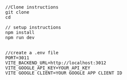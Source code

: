 <pre>
//Clone instructions 
git clone <repository-url>
cd <project-name>

// setup instructions
npm install
npm run dev


//create a .env file
PORT=3011
VITE_BACKEND_URL=http://localhost:3012
VITE_GOOGLE_API_KEY=YOUR_API_KEY
VITE_GOOGLE_CLIENT=YOUR_GOOGLE_APP_CLIENT_ID
</pre>
